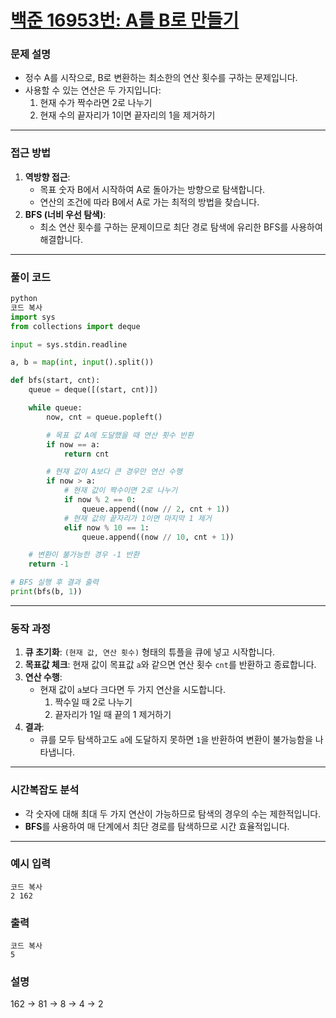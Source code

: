 # [백준 16953번: A를 B로 만들기](https://www.acmicpc.net/problem/16953)
### 문제 설명

- 정수 A를 시작으로, B로 변환하는 최소한의 연산 횟수를 구하는 문제입니다.
- 사용할 수 있는 연산은 두 가지입니다:
    1. 현재 수가 짝수라면 2로 나누기
    2. 현재 수의 끝자리가 1이면 끝자리의 1을 제거하기

---

### 접근 방법

1. **역방향 접근**:
    - 목표 숫자 B에서 시작하여 A로 돌아가는 방향으로 탐색합니다.
    - 연산의 조건에 따라 B에서 A로 가는 최적의 방법을 찾습니다.
2. **BFS (너비 우선 탐색)**:
    - 최소 연산 횟수를 구하는 문제이므로 최단 경로 탐색에 유리한 BFS를 사용하여 해결합니다.

---

### 풀이 코드

```python
python
코드 복사
import sys
from collections import deque

input = sys.stdin.readline

a, b = map(int, input().split())

def bfs(start, cnt):
    queue = deque([(start, cnt)])

    while queue:
        now, cnt = queue.popleft()

        # 목표 값 A에 도달했을 때 연산 횟수 반환
        if now == a:
            return cnt

        # 현재 값이 A보다 큰 경우만 연산 수행
        if now > a:
            # 현재 값이 짝수이면 2로 나누기
            if now % 2 == 0:
                queue.append((now // 2, cnt + 1))
            # 현재 값의 끝자리가 1이면 마지막 1 제거
            elif now % 10 == 1:
                queue.append((now // 10, cnt + 1))

    # 변환이 불가능한 경우 -1 반환
    return -1

# BFS 실행 후 결과 출력
print(bfs(b, 1))

```

---

### 동작 과정

1. **큐 초기화**: `(현재 값, 연산 횟수)` 형태의 튜플을 큐에 넣고 시작합니다.
2. **목표값 체크**: 현재 값이 목표값 `a`와 같으면 연산 횟수 `cnt`를 반환하고 종료합니다.
3. **연산 수행**:
    - 현재 값이 `a`보다 크다면 두 가지 연산을 시도합니다.
        1. 짝수일 때 2로 나누기
        2. 끝자리가 1일 때 끝의 1 제거하기
4. **결과**:
    - 큐를 모두 탐색하고도 `a`에 도달하지 못하면 `1`을 반환하여 변환이 불가능함을 나타냅니다.

---

### 시간복잡도 분석

- 각 숫자에 대해 최대 두 가지 연산이 가능하므로 탐색의 경우의 수는 제한적입니다.
- **BFS**를 사용하여 매 단계에서 최단 경로를 탐색하므로 시간 효율적입니다.

---


### 예시 입력

```
코드 복사
2 162

```

### 출력

```
코드 복사
5

```

### 설명

162 → 81 → 8 → 4 → 2
